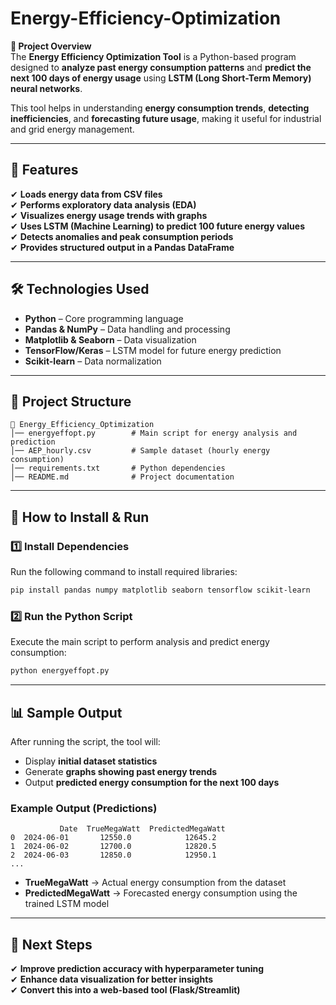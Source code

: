# Energy-Efficiency-Optimization

**📜 Project Overview**  
The **Energy Efficiency Optimization Tool** is a Python-based program designed to **analyze past energy consumption patterns** and **predict the next 100 days of energy usage** using **LSTM (Long Short-Term Memory) neural networks**.  

This tool helps in understanding **energy consumption trends**, **detecting inefficiencies**, and **forecasting future usage**, making it useful for industrial and grid energy management.  

---

## **🚀 Features**
✔ **Loads energy data from CSV files**  
✔ **Performs exploratory data analysis (EDA)**  
✔ **Visualizes energy usage trends with graphs**  
✔ **Uses LSTM (Machine Learning) to predict 100 future energy values**  
✔ **Detects anomalies and peak consumption periods**  
✔ **Provides structured output in a Pandas DataFrame**  

---

## **🛠️ Technologies Used**
- **Python** – Core programming language  
- **Pandas & NumPy** – Data handling and processing  
- **Matplotlib & Seaborn** – Data visualization  
- **TensorFlow/Keras** – LSTM model for future energy prediction  
- **Scikit-learn** – Data normalization  

---

## **📂 Project Structure**
```
📁 Energy_Efficiency_Optimization
│── energyeffopt.py        # Main script for energy analysis and prediction
│── AEP_hourly.csv         # Sample dataset (hourly energy consumption)
│── requirements.txt       # Python dependencies
│── README.md              # Project documentation
```

---

## **🔹 How to Install & Run**
### **1️⃣ Install Dependencies**
Run the following command to install required libraries:
```bash
pip install pandas numpy matplotlib seaborn tensorflow scikit-learn
```

### **2️⃣ Run the Python Script**
Execute the main script to perform analysis and predict energy consumption:
```bash
python energyeffopt.py
```

---

## **📊 Sample Output**
After running the script, the tool will:
- Display **initial dataset statistics**
- Generate **graphs showing past energy trends**
- Output **predicted energy consumption for the next 100 days**

### **Example Output (Predictions)**
```
           Date  TrueMegaWatt  PredictedMegaWatt
0  2024-06-01       12550.0            12645.2
1  2024-06-02       12700.0            12820.5
2  2024-06-03       12850.0            12950.1
...
```
- **TrueMegaWatt** → Actual energy consumption from the dataset  
- **PredictedMegaWatt** → Forecasted energy consumption using the trained LSTM model  

---

## **📌 Next Steps**
✔ **Improve prediction accuracy with hyperparameter tuning**  
✔ **Enhance data visualization for better insights**  
✔ **Convert this into a web-based tool (Flask/Streamlit)**  
